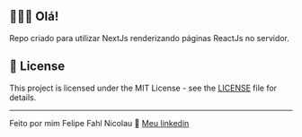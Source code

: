 ## 👨🏻‍💻 Olá! 

Repo criado para utilizar NextJs renderizando páginas ReactJs no servidor.

## 📝 License

This project is licensed under the MIT License - see the [LICENSE](LICENSE) file for details.

---

 Feito por mim  Felipe Fahl Nicolau 👋 [Meu linkedin](https://www.linkedin.com/in/felipe-fahl-nicolau-2a27a426/)
